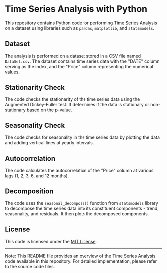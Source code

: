 # Time Series Analysis with Python

This repository contains Python code for performing Time Series Analysis on a dataset using libraries such as `pandas`, `matplotlib`, and `statsmodels`.

## Dataset

The analysis is performed on a dataset stored in a CSV file named `DataSet.csv`. The dataset contains time series data with the "DATE" column serving as the index, and the "Price" column representing the numerical values.

## Stationarity Check

The code checks the stationarity of the time series data using the Augmented Dickey-Fuller test. It determines if the data is stationary or non-stationary based on the p-value.

## Seasonality Check

The code checks for seasonality in the time series data by plotting the data and adding vertical lines at yearly intervals.

## Autocorrelation

The code calculates the autocorrelation of the "Price" column at various lags (1, 2, 3, 6, and 12 months).

## Decomposition

The code uses the `seasonal_decompose()` function from `statsmodels` library to decompose the time series data into its constituent components - trend, seasonality, and residuals. It then plots the decomposed components.

## License

This code is licensed under the [MIT License](LICENSE).

---
Note: This README file provides an overview of the Time Series Analysis code available in this repository. For detailed implementation, please refer to the source code files.
